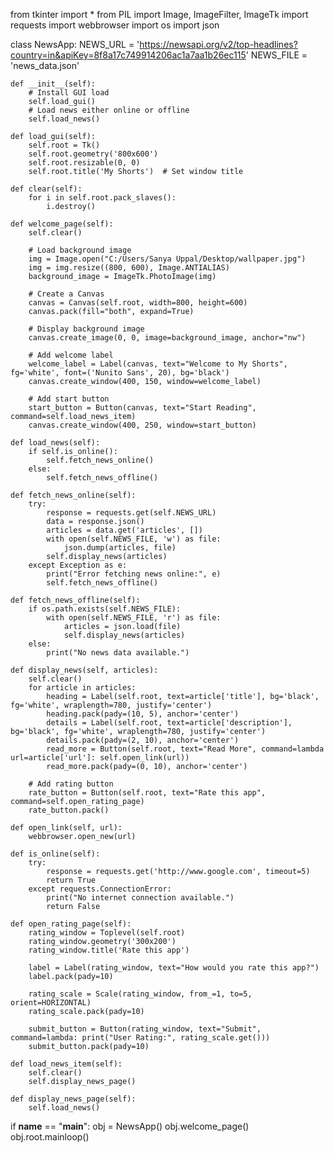 from tkinter import *
from PIL import Image, ImageFilter, ImageTk
import requests
import webbrowser
import os
import json

class NewsApp:
    NEWS_URL = 'https://newsapi.org/v2/top-headlines?country=in&apiKey=8f8a17c749914206ac1a7aa1b26ec115'
    NEWS_FILE = 'news_data.json'

    def __init__(self):
        # Install GUI load
        self.load_gui()
        # Load news either online or offline
        self.load_news()

    def load_gui(self):
        self.root = Tk()
        self.root.geometry('800x600')
        self.root.resizable(0, 0)
        self.root.title('My Shorts')  # Set window title

    def clear(self):
        for i in self.root.pack_slaves():
            i.destroy()

    def welcome_page(self):
        self.clear()

        # Load background image
        img = Image.open("C:/Users/Sanya Uppal/Desktop/wallpaper.jpg")
        img = img.resize((800, 600), Image.ANTIALIAS)
        background_image = ImageTk.PhotoImage(img)

        # Create a Canvas
        canvas = Canvas(self.root, width=800, height=600)
        canvas.pack(fill="both", expand=True)

        # Display background image
        canvas.create_image(0, 0, image=background_image, anchor="nw")

        # Add welcome label
        welcome_label = Label(canvas, text="Welcome to My Shorts", fg='white', font=('Nunito Sans', 20), bg='black')
        canvas.create_window(400, 150, window=welcome_label)

        # Add start button
        start_button = Button(canvas, text="Start Reading", command=self.load_news_item)
        canvas.create_window(400, 250, window=start_button)

    def load_news(self):
        if self.is_online():
            self.fetch_news_online()
        else:
            self.fetch_news_offline()

    def fetch_news_online(self):
        try:
            response = requests.get(self.NEWS_URL)
            data = response.json()
            articles = data.get('articles', [])
            with open(self.NEWS_FILE, 'w') as file:
                json.dump(articles, file)
            self.display_news(articles)
        except Exception as e:
            print("Error fetching news online:", e)
            self.fetch_news_offline()

    def fetch_news_offline(self):
        if os.path.exists(self.NEWS_FILE):
            with open(self.NEWS_FILE, 'r') as file:
                articles = json.load(file)
                self.display_news(articles)
        else:
            print("No news data available.")

    def display_news(self, articles):
        self.clear()
        for article in articles:
            heading = Label(self.root, text=article['title'], bg='black', fg='white', wraplength=780, justify='center')
            heading.pack(pady=(10, 5), anchor='center')
            details = Label(self.root, text=article['description'], bg='black', fg='white', wraplength=780, justify='center')
            details.pack(pady=(2, 10), anchor='center')
            read_more = Button(self.root, text="Read More", command=lambda url=article['url']: self.open_link(url))
            read_more.pack(pady=(0, 10), anchor='center')

        # Add rating button
        rate_button = Button(self.root, text="Rate this app", command=self.open_rating_page)
        rate_button.pack()

    def open_link(self, url):
        webbrowser.open_new(url)

    def is_online(self):
        try:
            response = requests.get('http://www.google.com', timeout=5)
            return True
        except requests.ConnectionError:
            print("No internet connection available.")
            return False

    def open_rating_page(self):
        rating_window = Toplevel(self.root)
        rating_window.geometry('300x200')
        rating_window.title('Rate this app')

        label = Label(rating_window, text="How would you rate this app?")
        label.pack(pady=10)

        rating_scale = Scale(rating_window, from_=1, to=5, orient=HORIZONTAL)
        rating_scale.pack(pady=10)

        submit_button = Button(rating_window, text="Submit", command=lambda: print("User Rating:", rating_scale.get()))
        submit_button.pack(pady=10)

    def load_news_item(self):
        self.clear()
        self.display_news_page()

    def display_news_page(self):
        self.load_news()

if __name__ == "__main__":
    obj = NewsApp()
    obj.welcome_page()
    obj.root.mainloop()

